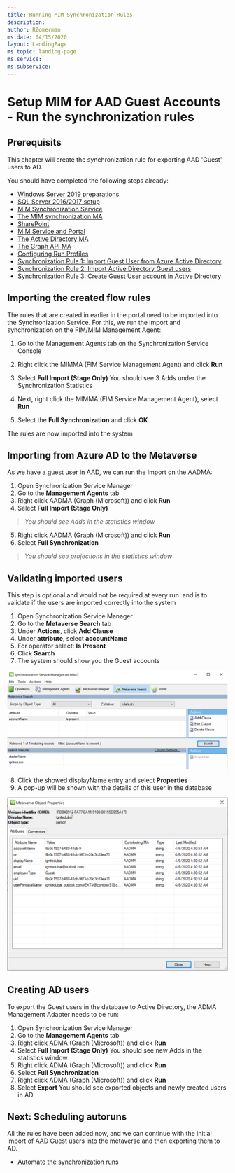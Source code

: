 ```yaml
---
title: Running MIM Synchronization Rules
description: 
author: RZomerman
ms.date: 04/15/2020
layout: LandingPage
ms.topic: landing-page
ms.service: 
ms.subservice:
---
```



# Setup MIM for AAD Guest Accounts - Run the synchronization rules

## Prerequisits
This chapter will create the synchronization rule for exporting AAD 'Guest' users to AD.

You should have completed the following steps already:

- [Windows Server 2019 preparations](prepare-server-ws-2019.md)
- [SQL Server 2016/2017 setup](install-SQL-server.md)
- [MIM Synchronization Service](install-mim-sync-service.md)
- [The MIM synchronization MA](installing-MimMa.md) 
- [SharePoint](prepare-server-sharepoint.md)
- [MIM Service and Portal](install-mim-service-portal.md)
- [The Active Directory MA](installing-ADMA.md)
- [The Graph API MA](installing-AADMA.md)
- [Configuring Run Profiles](configuring-MA-runprofiles.md)
- [Synchronization Rule 1: Import Guest User from Azure Active Directory](rule1-import-from-aad.md)
- [Synchronization Rule 2: Import Active Directory Guest users](rule2-import-from-ad.md)
- [Synchronization Rule 3: Create Guest User account in Active Directory](rule3-export-to-ad.md)

## Importing the created flow rules
The rules that are created in earlier in the portal need to be imported into the Synchronization Service. For this, we run the import and synchronization on the FIM/MIM Management Agent: 

1. Go to the Management Agents tab on the Synchronization Service Console
2. Right click the MIMMA (FIM Service Management Agent) and click **Run**
3. Select **Full Import (Stage Only)**
You should see 3 Adds under the Synchronization Statistics
 
4. Next, right click the MIMMA (FIM Service Management Agent), select **Run**
5. Select the **Full Synchronization** and click **OK**

The rules are now imported into the system

## Importing from Azure AD to the Metaverse
As we have a guest user in AAD, we can run the Import on the AADMA:

1. Open Synchronization Service Manager
2. Go to the **Management Agents** tab 
3. Right click AADMA (Graph (Microsoft)) and click **Run**
4. Select **Full Import (Stage Only)**

>_You should see Adds in the statistics window_

5. Right click AADMA (Graph (Microsoft)) and click **Run**
6. Select **Full Synchronization**

> _You should see projections in the statistics window_

## Validating imported users
This step is optional and would not be required at every run. and is to validate if the users are imported correctly into the system
1. Open Synchronization Service Manager
2. Go to the **Metaverse Search** tab 
3. Under **Actions**, click **Add Clause**
4. Under **attribute**, select **accountName**
5. For operator select: **Is Present**
6. Click **Search**
7. The system should show you the Guest accounts

![RunSynchronization: Validating Objects in MV](./images/1.RunSyncRulesSearch.png)

8. Click the showed displayName entry and select **Properties**
9. A pop-up will be shown with the details of this user in the database

![RunSynchronization: Validating single object properties in MV](./images/2.RunSyncRulesSearchUserProperties.png)

## Creating AD users
To export the Guest users in the database to Active Directory, the ADMA Management Adapter needs to be run:
1. Open Synchronization Service Manager
2. Go to the **Management Agents** tab
3. Right click ADMA (Graph (Microsoft)) and click **Run**
4. Select **Full Import (Stage Only)**
You should see new Adds in the statistics window
5. Right click ADMA (Graph (Microsoft)) and click **Run**
6. Select **Full Synchronization**
7. Right click ADMA (Graph (Microsoft)) and click **Run**
8. Select **Export**
You should see exported objects and newly created users in AD

## Next: Scheduling autoruns 
All the rules have been added now, and we can continue with the initial import of AAD Guest users into the metaverse and then exporting them to AD.

- [Automate the synchronization runs](schedule-sync-runs.mdmd)
